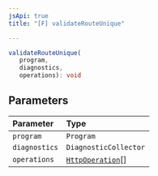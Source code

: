 ```yaml
---
jsApi: true
title: "[F] validateRouteUnique"

---
```

```ts
validateRouteUnique(
   program, 
   diagnostics, 
   operations): void
```

## Parameters

| Parameter | Type |
| :------ | :------ |
| `program` | `Program` |
| `diagnostics` | `DiagnosticCollector` |
| `operations` | [`HttpOperation`](../interfaces/HttpOperation.md)[] |
